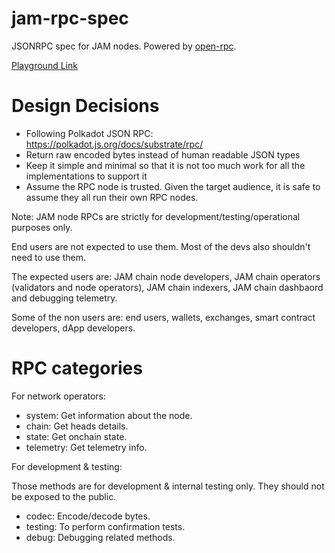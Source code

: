 # jam-rpc-spec

JSONRPC spec for JAM nodes. Powered by [open-rpc](https://open-rpc.org).

[Playground Link](https://playground.open-rpc.org/?schemaUrl=https://raw.githubusercontent.com/open-web3-stack/jam-rpc-spec/refs/heads/master/openrpc.json)

# Design Decisions

- Following Polkadot JSON RPC: https://polkadot.js.org/docs/substrate/rpc/
- Return raw encoded bytes instead of human readable JSON types
- Keep it simple and minimal so that it is not too much work for all the implementations to support it
- Assume the RPC node is trusted. Given the target audience, it is safe to assume they all run their own RPC nodes.

Note: JAM node RPCs are strictly for development/testing/operational purposes only.

End users are not expected to use them. Most of the devs also shouldn't need to use them.

The expected users are: JAM chain node developers, JAM chain operators (validators and node operators), JAM chain indexers, JAM chain dashbaord and debugging telemetry.

Some of the non users are: end users, wallets, exchanges, smart contract developers, dApp developers.

# RPC categories

For network operators:

- system: Get information about the node.
- chain: Get heads details.
- state: Get onchain state.
- telemetry: Get telemetry info.

For development & testing:

Those methods are for development & internal testing only. They should not be exposed to the public.

- codec: Encode/decode bytes.
- testing: To perform confirmation tests.
- debug: Debugging related methods.